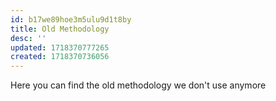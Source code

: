 ```yaml
---
id: b17we89hoe3m5ulu9d1t8by
title: Old Methodology
desc: ''
updated: 1718370777265
created: 1718370736056
---
```

Here you can find the old methodology we don't use anymore